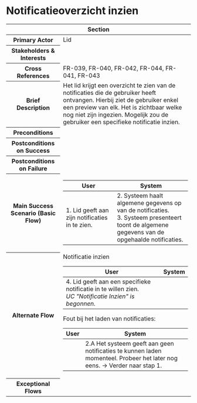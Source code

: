 # Notificatieoverzicht inzien
<table> 
    <thead>
        <tr>
            <th scope="col" colspan="2">Section</th>
        </tr>
    </thead>
    <tbody>
        <tr>
            <th scope="row">Primary Actor</th>
            <td>Lid</td>
        </tr>
        <tr>
            <th scope="row">Stakeholders & Interests</th>
            <td></td>
        </tr>
        <tr>
            <th scope="row">Cross References</th>
            <td>FR-039, FR-040, FR-042, FR-044, FR-041, FR-043</td>
        </tr>
        <tr>
            <th scope="row">Brief Description</th>
            <td>
                Het lid krijgt een overzicht te zien van de notificaties die de gebruiker heeft ontvangen. Hierbij ziet de gebruiker enkel een preview van elk. Het is zichtbaar welke nog niet zijn ingezien. Mogelijk zou de gebruiker een specifieke notificatie inzien. 
            </td>
        </tr>
        <tr>
            <th scope="row">Preconditions</th>
            <td></td>
        </tr>
        <tr>
            <th scope="row">Postconditions on Success</th>
            <td></td>
        </tr>
        <tr>
            <th scope="row">Postconditions on Failure</th>
            <td></td>
        </tr>
        <tr>
            <th scope="row">Main Success Scenario (Basic Flow)</th>
            <td>
                <table>
                    <thead>
                        <tr>
                            <th scope="col">User</th>
                            <th scope="col">System</th>
                        </tr>
                    </thead>
                    <tbody>
                        <tr>
                            <td>
                                1. Lid geeft aan zijn notificaties in te zien.<br>
                            </td>
                            <td>
                                2. Systeem haalt algemene gegevens op van de notificaties.<br>
                                3. Systeem presenteert toont de algemene gegevens van de opgehaalde notificaties.<br>
                            </td>
                        </tr>
                    </tbody>
                </table>
            </td>
        </tr>
        <tr>
            <th scope="row">Alternate Flow</th>
            <td>
                <div>Notificatie inzien</div>           
                <table>
                    <thead>
                        <tr>
                            <th scope="col">User</th>
                            <th scope="col">System</th>
                        </tr>
                    </thead>
                    <tbody> 
                        <tr>
                            <td>
                                4. Lid geeft aan een specifieke notificatie in te willen zien.<br>
                                <em>UC "Notificatie Inzien" is begonnen.</em>
                            </td>
                            <td></td>
                        </tr>
                    </tbody>
                </table>
                <div> Fout bij het laden van notificaties: </div>           
                <table>
                    <thead>
                        <tr>
                            <th scope="col">User</th>
                            <th scope="col">System</th>
                        </tr>
                    </thead>
                    <tbody> 
                        <tr>
                            <td></td>
                                <td>
                                2.A Het systeem geeft aan geen notificaties te kunnen laden momenteel. Probeer het later nog eens. → Verder naar stap 1.
                            </td>
                        </tr>
                    </tbody>
                </table>
        <tr>
            <th scope="row">Exceptional Flows</th>
            <td>
            </td>
        </tr>
    </tbody>
</table>
